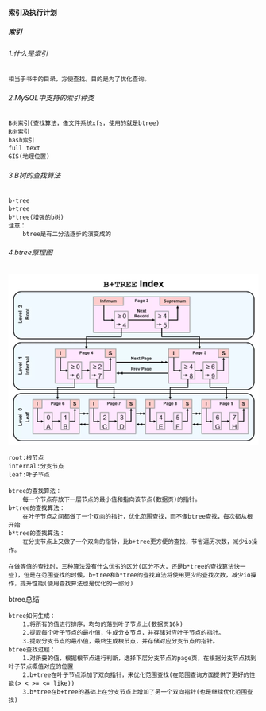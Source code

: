 #### 索引及执行计划

##### 索引

###### 1.什么是索引

```
相当于书中的目录，方便查找。目的是为了优化查询。
```

###### 2.MySQL中支持的索引种类

```
B树索引(查找算法，像文件系统xfs，使用的就是btree)
R树索引
hash索引
full text
GIS(地理位置)
```

###### 3.B树的查找算法

```
b-tree
b+tree
b*tree(增强的b树)
注意：
	btree是有二分法逐步的演变成的
```

###### 4.btree原理图

![](./img/btree.png)

```
root:根节点
internal:分支节点
leaf:叶子节点

btree的查找算法：
	每一个节点存放下一层节点的最小值和指向该节点(数据页)的指针。
b+tree的查找算法：
	在叶子节点之间都做了一个双向的指针，优化范围查找，而不像btree查找，每次都从根开始
b*tree的查找算法：
	在分支节点上又做了一个双向的指针，比b+tree更方便的查找，节省遍历次数，减少io操作。
	
在做等值的查找时，三种算法没有什么优劣的区分(区分不大，还是b*tree的查找算法快一些)，但是在范围查找的时候，b+tree和b*tree的查找算法将使用更少的查找次数，减少io操作，提升性能(使用查找算法也是优化的一部分)
```

btree总结

```
btree如何生成：
	1.将所有的值进行排序，均匀的落到叶子节点上(数据页16k)
	2.提取每个叶子节点的最小值，生成分支节点，并存储对应叶子节点的指针。
	3.提取分支节点的最小值，最终生成根节点，并存储对应分支节点的指针。
btree查找过程：
	1.对所要的值，根据根节点进行判断，选择下层分支节点的page页，在根据分支节点找到叶子节点概值对应的位置
	2.b+tree在叶子节点添加了双向指针，来优化范围查找(在范围查询方面提供了更好的性能(> < >= <= like))
	3.b*tree在b+tree的基础上在分支节点上增加了另一个双向指针(也是继续优化范围查找)
```













































